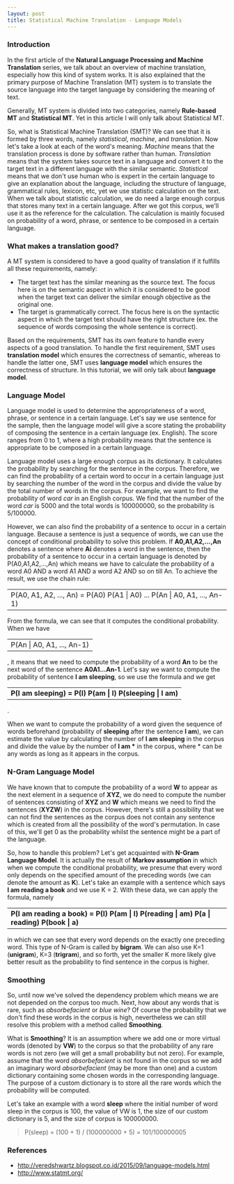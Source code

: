 ```yaml
---
layout: post
title: Statistical Machine Translation - Language Models
---
```


### Introduction

In the first article of the **Natural Language Processing and Machine Translation** series, we talk about an overview of machine translation, especially how this kind of system works. It is also explained that the primary purpose of Machine Translation (MT) system is to translate the source language into the target language by considering the meaning of text.

Generally, MT system is divided into two categories, namely **Rule-based MT** and **Statistical MT**. Yet in this article I will only talk about Statistical MT.

So, what is Statistical Machine Translation (SMT)? We can see that it is formed by three words, namely _statistical_, _machine_, and _translation_. Now let's take a look at each of the word's meaning. _Machine_ means that the translation process is done by software rather than human. _Translation_ means that the system takes source text in a language and convert it to the target text in a different language with the similar semantic. _Statistical_ means that we don't use human who is expert in the certain language to give an explanation about the language, including the structure of language, grammatical rules, lexicon, etc, yet we use statistic calculation on the text. When we talk about statistic calculation, we do need a large enough corpus that stores many text in a certain language. After we got this corpus, we'll use it as the reference for the calculation. The calculation is mainly focused on probability of a word, phrase, or sentence to be composed in a certain language.

### What makes a translation good?

A MT system is considered to have a good quality of translation if it fulfills all these requirements, namely:

<ul>
	<li>
		The target text has the similar meaning as the source text. The focus here is on the semantic aspect in which it is considered to be good when the target text can deliver the similar enough objective as the original one.
	</li>
	<li>
		The target is grammatically correct. The focus here is on the syntactic aspect in which the target text should have the right structure (ex. the sequence of words composing the whole sentence is correct).
	</li>
</ul>  

Based on the requirements, SMT has its own feature to handle every aspects of a good translation. To handle the first requirement, SMT uses **translation model** which ensures the correctness of semantic, whereas to handle the latter one, SMT uses **language model** which ensures the correctness of structure. In this tutorial, we will only talk about **language model**.

### Language Model

Language model is used to determine the appropriateness of a word, phrase, or sentence in a certain language. Let's say we use sentence for the sample, then the language model will give a score stating the probability of composing the sentence in a certain language (ex. English). The score ranges from 0 to 1, where a high probability means that the sentence is appropriate to be composed in a certain language.

Language model uses a large enough corpus as its dictionary. It calculates the probability by searching for the sentence in the corpus. Therefore, we can find the probability of a certain word to occur in a certain language just by searching the number of the word in the corpus and divide the value by the total number of words in the corpus. For example, we want to find the probability of word _car_ in an English corpus. We find that the number of the word _car_ is 5000 and the total words is 100000000, so the probability is 5/100000.

However, we can also find the probability of a sentence to occur in a certain language. Because a sentence is just a sequence of words, we can use the concept of conditional probability to solve this problem. If **A0,A1,A2,...,An** denotes a sentence where **Ai** denotes a word in the sentence, then the probability of a sentence to occur in a certain language is denoted by P(A0,A1,A2,...,An) which means we have to calculate the probability of a word A0 AND a word A1 AND a word A2 AND so on till An. To achieve the result, we use the chain rule: 

<table>
	<tr>
		<td>P(A0, A1, A2, ..., An) = P(A0) P(A1 | A0) ... P(An | A0, A1, ..., An-1)</td>
	</tr>
</table>

From the formula, we can see that it computes the conditional probability. When we have <table><tr><td>P(An | A0, A1, ..., An-1)</td></tr></table>, it means that we need to compute the probability of a word **An** to be the next word of the sentence **A0A1...An-1**. Let's say we want to compute the probability of sentence **I am sleeping**, so we use the formula and we get <table><tr><td><b>P(I am sleeping) = P(I) P(am | I) P(sleeping | I am)</b></td></tr></table>.

When we want to compute the probability of a word given the sequence of words beforehand (probability of **sleeping** after the sentence **I am**), we can estimate the value by calculating the number of **I am sleeping** in the corpus and divide the value by the number of <b>I am *</b> in the corpus, where * can be any words as long as it appears in the corpus.

### N-Gram Language Model

We have known that to compute the probability of a word **W** to appear as the next element in a sequence of **XYZ**, we do need to compute the number of sentences consisting of **XYZ** and **W** which means we need to find the sentences (**XYZW**) in the corpus. However, there's still a possibility that we can not find the sentences as the corpus does not contain any sentence which is created from all the possibility of the word's permutation. In case of this, we'll get 0 as the probability whilst the sentence might be a part of the language.

So, how to handle this problem? Let's get acquainted with **N-Gram Language Model**. It is actually the result of **Markov assumption** in which when we compute the conditional probability, we presume that every word only depends on the specified amount of the preceding words (we can denote the amount as **K**). Let's take an example with a sentence which says **I am reading a book** and we use K = 2. With these data, we can apply the formula, namely <table><tr><td><b>P(I am reading a book) = P(I) P(am | I) P(reading | am) P(a | reading) P(book | a)</b></td></tr></table> in which we can see that every word depends on the exactly one preceding word. This type of N-Gram is called by **bigram**. We can also use K=1 (**unigram**), K=3 (**trigram**), and so forth, yet the smaller K more likely give better result as the probability to find sentence in the corpus is higher.

### Smoothing

So, until now we've solved the dependency problem which means we are not depended on the corpus too much. Next, how about any words that is rare, such as _absorbefacient_ or _blue wine_? Of course the probability that we don't find these words in the corpus is high, nevertheless we can still resolve this problem with a method called **Smoothing**.

What is **Smoothing**? It is an assumption where we add one or more virtual words (denoted by **VW**) to the corpus so that the probability of any rare words is not zero (we will get a small probability but not zero). For example, assume that the word _absorbefacient_ is not found in the corpus so we add an imaginary word _absorbefacient_ (may be more than one) and a custom dictionary containing some chosen words in the corresponding language. The purpose of a custom dictionary is to store all the rare words which the probability will be computed.

Let's take an example with a word **sleep** where the initial number of word sleep in the corpus is 100, the value of VW is 1, the size of our custom dictionary is 5, and the size of corpus is 100000000.

> P(sleep) = (100 + 1) / (100000000 + 5) = 101/100000005

### References

<ul>
	<li><a href="http://veredshwartz.blogspot.co.id/2015/09/language-models.html">http://veredshwartz.blogspot.co.id/2015/09/language-models.html</a></li>
	<li><a href="http://www.statmt.org/">http://www.statmt.org/</a></li>
</ul> 



 